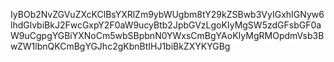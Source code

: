 IyBOb2NvZGVuZXcKClBsYXRlZm9ybWUgbm8tY29kZSBwb3VyIGxhIGNyw6lhdGlvbiBkJ2FwcGxpY2F0aW9ucyBtb2JpbGVzLgoKIyMgSW5zdGFsbGF0aW9uCgpgYGBiYXNoCm5wbSBpbnN0YWxsCmBgYAoKIyMgRMOpdmVsb3BwZW1lbnQKCmBgYGJhc2gKbnBtIHJ1biBkZXYKYGBg